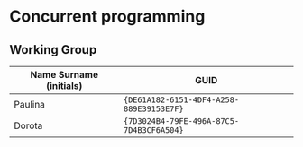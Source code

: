 # Concurrent programming

## Working Group

| Name Surname (initials) | GUID                                     |
| ----------------------- | ---------------------------------------- |
| Paulina                 | `{DE61A182-6151-4DF4-A258-889E39153E7F}` |
| Dorota                  | `{7D3024B4-79FE-496A-87C5-7D4B3CF6A504}` |

